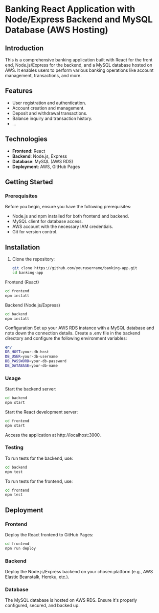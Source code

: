 # Banking React Application with Node/Express Backend and MySQL Database (AWS Hosting)

## Introduction

This is a comprehensive banking application built with React for the front end, Node.js/Express for the backend, and a MySQL database hosted on AWS. It enables users to perform various banking operations like account management, transactions, and more.

## Features

- User registration and authentication.
- Account creation and management.
- Deposit and withdrawal transactions.
- Balance inquiry and transaction history.
- ...

## Technologies

- **Frontend**: React
- **Backend**: Node.js, Express
- **Database**: MySQL (AWS RDS)
- **Deployment**: AWS, GitHub Pages

## Getting Started

### Prerequisites

Before you begin, ensure you have the following prerequisites:

- Node.js and npm installed for both frontend and backend.
- MySQL client for database access.
- AWS account with the necessary IAM credentials.
- Git for version control.

## Installation

1. Clone the repository:

   ```bash
   git clone https://github.com/yourusername/banking-app.git
   cd banking-app
   ```
Frontend (React)

   ```bash
   cd frontend
   npm install
   ```

Backend (Node.js/Express)

```bash
cd backend
npm install
```

Configuration
Set up your AWS RDS instance with a MySQL database and note down the connection details.
Create a .env file in the backend directory and configure the following environment variables:


```bash
env
DB_HOST=your-db-host
DB_USER=your-db-username
DB_PASSWORD=your-db-password
DB_DATABASE=your-db-name
```

### Usage
Start the backend server:

```bash
cd backend
npm start
```

Start the React development server:

```bash
cd frontend
npm start
```

Access the application at http://localhost:3000.

### Testing
To run tests for the backend, use:

```bash
cd backend
npm test
```

To run tests for the frontend, use:

```bash
cd frontend
npm test
```
## Deployment

### Frontend
Deploy the React frontend to GitHub Pages:

```bash
cd frontend
npm run deploy
```
### Backend
Deploy the Node.js/Express backend on your chosen platform (e.g., AWS Elastic Beanstalk, Heroku, etc.).

### Database
The MySQL database is hosted on AWS RDS. Ensure it's properly configured, secured, and backed up.
